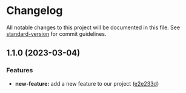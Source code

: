 # Changelog

All notable changes to this project will be documented in this file. See [standard-version](https://github.com/conventional-changelog/standard-version) for commit guidelines.

## 1.1.0 (2023-03-04)


### Features

* **new-feature:** add a new feature to our project ([e2e233d](https://github.com/digitalya-eusebiugagea/my-project/commit/e2e233de1da65845057fb67529c24d8fe7731154))

